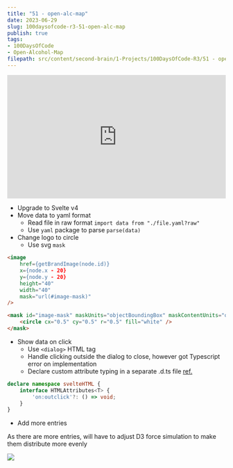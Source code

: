 ```yaml
---
title: "51 - open-alc-map"
date: 2023-06-29
slug: 100daysofcode-r3-51-open-alc-map
publish: true
tags:
- 100DaysOfCode
- Open-Alcohol-Map
filepath: src/content/second-brain/1-Projects/100DaysOfCode-R3/51 - open-alc-map.md
---
```


<iframe width="100%" style="aspect-ratio: 16 / 9;" src="https://www.youtube.com/embed/QX6btbNeoBQ" title="YouTube video player" frameborder="0" allow="accelerometer; autoplay; clipboard-write; encrypted-media; gyroscope; picture-in-picture; web-share" allowfullscreen></iframe>

* Upgrade to Svelte v4
* Move data to yaml format
  * Read file in raw format `import data from "./file.yaml?raw"`
  * Use `yaml` package to parse `parse(data)`
* Change logo to circle
  * Use svg `mask`

```html
<image
    href={getBrandImage(node.id)}
    x={node.x - 20}
    y={node.y - 20}
    height="40"
    width="40"
    mask="url(#image-mask)"
/>

<mask id="image-mask" maskUnits="objectBoundingBox" maskContentUnits="objectBoundingBox">
    <circle cx="0.5" cy="0.5" r="0.5" fill="white" />
</mask>
```

* Show data on click
  * Use `<dialog>` HTML tag
  * Handle clicking outside the dialog to close, however got Typescript error on implementation
  * Declare custom attribute typing in a separate .d.ts file [ref.](https://github.com/sveltejs/language-tools/blob/master/docs/preprocessors/typescript.md#im-using-an-attributeevent-on-a-dom-element-and-it-throws-a-type-error)

```typescript
declare namespace svelteHTML {
	interface HTMLAttributes<T> {
		'on:outclick'?: () => void;
	}
}
```

* Add more entries

As there are more entries, will have to adjust D3 force simulation to make them distribute more evenly

![](1-Projects/100DaysOfCode-R3/attachments/Pasted%20image%2020230629235125.png)
